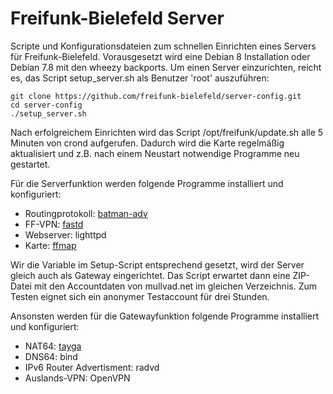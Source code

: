 Freifunk-Bielefeld Server
===============

Scripte und Konfigurationsdateien zum schnellen Einrichten eines Servers für Freifunk-Bielefeld.
Vorausgesetzt wird eine Debian 8 Installation oder Debian 7.8 mit den wheezy backports.
Um einen Server einzurichten, reicht es, das Script setup_server.sh als Benutzer 'root' auszuführen:

```
git clone https://github.com/freifunk-bielefeld/server-config.git
cd server-config
./setup_server.sh
```

Nach erfolgreichem Einrichten wird das Script /opt/freifunk/update.sh alle 5 Minuten
von crond aufgerufen. Dadurch wird die Karte regelmäßig aktualisiert und z.B. nach
einem Neustart notwendige Programme neu gestartet.

Für die Serverfunktion werden folgende Programme installiert und konfiguriert:

 * Routingprotokoll: [batman-adv](http://www.open-mesh.org/projects/batman-adv/wiki)
 * FF-VPN: [fastd](https://projects.universe-factory.net/projects/fastd/wiki)
 * Webserver: lighttpd
 * Karte: [ffmap](https://github.com/ffnord/ffmap-d3)

Wir die Variable im Setup-Script entsprechend gesetzt, wird der Server gleich auch
als Gateway eingerichtet. Das Script erwartet dann eine ZIP-Datei mit den Accountdaten
von mullvad.net im gleichen Verzeichnis. Zum Testen eignet sich ein anonymer Testaccount
für drei Stunden.

Ansonsten werden für die Gatewayfunktion folgende Programme installiert und konfiguriert:

 * NAT64: [tayga](http://www.litech.org/tayga/)
 * DNS64: bind
 * IPv6 Router Advertisment: radvd
 * Auslands-VPN: OpenVPN

